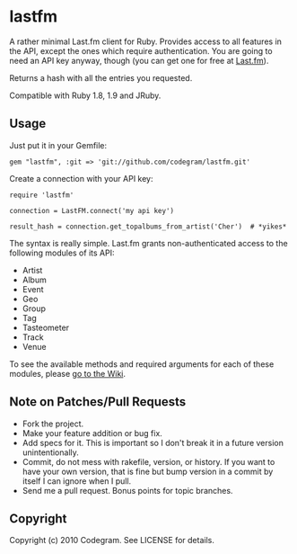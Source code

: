 # lastfm

A rather minimal Last.fm client for Ruby. Provides access to all features in the API,
except the ones which require authentication. You are going to need an API key
anyway, though (you can get one for free at [Last.fm](http://www.last.fm/api/account)).

Returns a hash with all the entries you requested.

Compatible with Ruby 1.8, 1.9 and JRuby.

## Usage

Just put it in your Gemfile:

    gem "lastfm", :git => 'git://github.com/codegram/lastfm.git'

Create a connection with your API key:

    require 'lastfm'

    connection = LastFM.connect('my api key')

    result_hash = connection.get_topalbums_from_artist('Cher')  # *yikes*

The syntax is really simple. Last.fm grants non-authenticated access to the following
modules of its API:

* Artist
* Album
* Event
* Geo
* Group
* Tag
* Tasteometer
* Track
* Venue

To see the available methods and required arguments for each of these modules,
please [go to the Wiki](http://github.com/codegram/lastfm/wiki/Available-Last.fm-API-methods).

## Note on Patches/Pull Requests
 
* Fork the project.
* Make your feature addition or bug fix.
* Add specs for it. This is important so I don't break it in a
  future version unintentionally.
* Commit, do not mess with rakefile, version, or history.
  If you want to have your own version, that is fine but bump version
  in a commit by itself I can ignore when I pull.
* Send me a pull request. Bonus points for topic branches.

## Copyright

Copyright (c) 2010 Codegram. See LICENSE for details.
